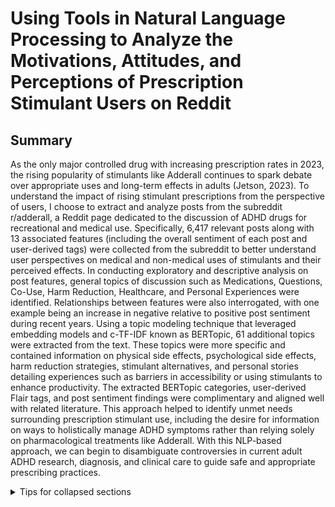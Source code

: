 # Using Tools in Natural Language Processing to Analyze the Motivations, Attitudes, and Perceptions of Prescription Stimulant Users on Reddit

## Summary

As the only major controlled drug with increasing prescription rates in 2023, the rising popularity of stimulants like Adderall continues to spark debate over appropriate uses and long-term effects in adults (Jetson, 2023). To understand the impact of rising stimulant prescriptions from the perspective of users, I choose to extract and analyze posts from the subreddit r/adderall, a Reddit page dedicated to the discussion of ADHD drugs for recreational and medical use. Specifically, 6,417 relevant posts along with 13 associated features (including the overall sentiment of each post and user-derived tags) were collected from the subreddit to better understand user perspectives on medical and non-medical uses of stimulants and their perceived effects. In conducting exploratory and descriptive analysis on post features, general topics of discussion such as Medications, Questions, Co-Use, Harm Reduction, Healthcare, and Personal Experiences were identified. Relationships between features were also interrogated, with one example being an increase in negative relative to positive post sentiment during recent years. Using a topic modeling technique that leveraged embedding models and c-TF-IDF known as BERTopic, 61 additional topics were extracted from the text. These topics were more specific and contained information on physical side effects, psychological side effects, harm reduction strategies, stimulant alternatives, and personal stories detailing experiences such as barriers in accessibility or using stimulants to enhance productivity. The extracted BERTopic categories, user-derived Flair tags, and post sentiment findings were complimentary and aligned well with related literature. This approach helped to identify unmet needs surrounding prescription stimulant use, including the desire for information on ways to holistically manage ADHD symptoms rather than relying solely on pharmacological treatments like Adderall. With this NLP-based approach, we can begin to disambiguate controversies in current adult ADHD research, diagnosis, and clinical care to guide safe and appropriate prescribing practices.

<details>

<summary>Tips for collapsed sections</summary>

## Introduction

With the capacity to stimulate the central nervous system and cause excitation, elevated mood, and increased alertness, prescription stimulant use is expanding. While prescription stimulants can be used to enhance cognitive performance, suppress appetite for weight loss, or alleviate conditions like Attention Deficit Hyperactivity Disorder (ADHD) and narcolepsy, they also have the potential for non-medical use and abuse (Favrod-Coune, 2010). The rise of prescription stimulants for non-medical use is particularly apparent in college settings, where 61.7% report diverting their stimulant prescriptions and 36% believe stimulants like Adderall, are “not harmful” and can “make them smarter” (DeSantis, 2010). Though these accounts along with rising prescription rates have raised some alarm in the wake of a devastating opioid crisis, a protracted controversy surrounding the use and impact of these stimulants remains. On the other side of this debate, studies point to the high efficacy of stimulants when prescribed properly and interpret the rise in prescription rates as correcting for the underdiagnosis of conditions like ADHD (Abdelnour, 2022). Regardless of which interpretation is accurate, it is clear that prescription stimulant use is on the rise, increasing by 70% between 2011 and 2021 (Kim, 2023). 
	To better understand the impact of this rise, information from medical and non-medical users of stimulants is essential. However, since many are reluctant to divulge accounts of non-medical stimulant use due to stigma and legality issues, this kind of data is increasingly difficult to obtain. With surveys reporting the number of non-medical stimulant users on college campuses to be anywhere from 5% to 35%, alternative data sources are needed to help narrow this wide interval (Robitaille, 2018). As a quasi-anonymous and supportive space for users to divulge personal struggles or socially stigmatized experiences, social media sites like Reddit provide one possible solution to this data problem. With a 44% growth since 2020, Reddit has over 52 million daily active users, making it the 9th most popular social media app in the US with over 25% of US adults using the site (Dean, 2023). Reddit’s popularity is due in part to its subreddit structure which allows users to create separate groups known as subreddits based on shared interest or experience. The subreddit “r/adderall” was created on April 3, 2010, and is described as “a subreddit dedicated to discussing ADHD drugs for both recreational and medical uses” (Reddit Metrics, 2018). The explicit reference to both “recreational and medical use” combined with encouragement to post authentic and personally relevant experiences with stimulants provides a rich setting for the collection of insightful data. Furthermore, r/adderall has experienced a huge surge in membership since its creation which parallels the growing rate of stimulant use, rising from 14,960 in 2015 to 115,953 in 2023 (Robitaille, 2018). The personal and largely candid perspectives that posts from this subreddit provide make it an ideal source of information from which to investigate the different perspectives of stimulant users as well as their overall attitude and perception of effects. 
	With the rise of Natural Language Processing (NLP) tools, it is also becoming increasingly possible to extract themes, patterns, and sentiment from large corpora of text in relatively short periods of time. While transformer embeddings and clustering algorithms allow for the unsupervised extraction of relevant topics from unstructured text, tools like Valence Aware Dictionary and sEntiment Reasoner (VADAR) and Linguistic Inquiry and Word Count (LIWC) provide insight into the sentiment associated with each phrase or overall topic. Using NLP tools to uncover major themes, patterns, and sentiments from user activity in the r/adderall subreddit, firsthand perspectives on stimulant use and effects can be extracted to reveal novel insights. In identifying themes and associated sentiments surrounding medical and non-medical use of prescription stimulants, a more comprehensive picture of stimulant use can be created to inform next steps and identify areas requiring further investigation.
Evidence-Based Practice Review
History of Prescription Stimulants & Uses
When looking at the most common medical use cases for prescription stimulants, a study done by the Washington State Department of Health found that nearly 90% of all FDA-approved prescriptions (dispensed from 2012-2022) were used for ADHD treatment. Other medical uses, which together made up around 10% of cases, included sleep-wake disorders like narcolepsy and weight loss (Jetson, 2023). To understand how prescription stimulants became so commonly linked with ADHD, I conducted a brief literature search on reviews examining the history of prescription stimulants in conjunction with ADHD. In the early 1900s, most people did not accept ADHD as an actual disorder, claiming instead that it was an “abnormal defect” of moral control that described “high-grade feeble-minded” children (Martinez-Badia, 2015). However, in 1937, Charles Bradley accidentally discovered the potential use of Benzedrine (one of the first synthesized amphetamine stimulants) upon noticing that, rather than helping with this initial goal to alleviate headaches, it helped children instead with behavior and school performance (Bradley, 1937). Although ADHD was not recognized yet as a disorder (known then as “hyperkinetic impulsivity”), this finding set off the first wave of interest in stimulants, beginning with Adderall’s synthesis in 1960 and continuing with the discovery of Ritalin (the first methylphenidate stimulant) for “emotionally disturbed children” in 1963 (Conners, 1963). In response to the rising popularity of stimulants and their efficacy in alleviating ADHD symptoms, the Diagnostic and Statistical Manual (DSM) partially recognized ADHD for the first time as “disorders of hyperkinetic reaction of childhood or adolescence and organic brain syndrome” (2nd ed.; DSM–II; American Psychiatric Association, 1968). This acknowledgment would spark some of the first controversy around stimulants for the treatment of ADHD, with reports of heavily medicated school children invoking a worried skepticism that culminated in the Comprehensive Drug Abuse Prevention and Control Act of 1971, making stimulants like Ritalin and Adderall Schedule II drugs (Gabay, 2013). As the battle between skeptics and advocates continued, treatment for ADHD has become more and more widespread, although an updated American Academy of Pediatrics (AAP) cautioned that prescription stimulants should be combined “with appropriate management of a child’s environment and curriculum” (Colson, 1997). Since then, several popular prescription stimulants have risen in popularity and are described in more detail in Table 1. 

</details>
